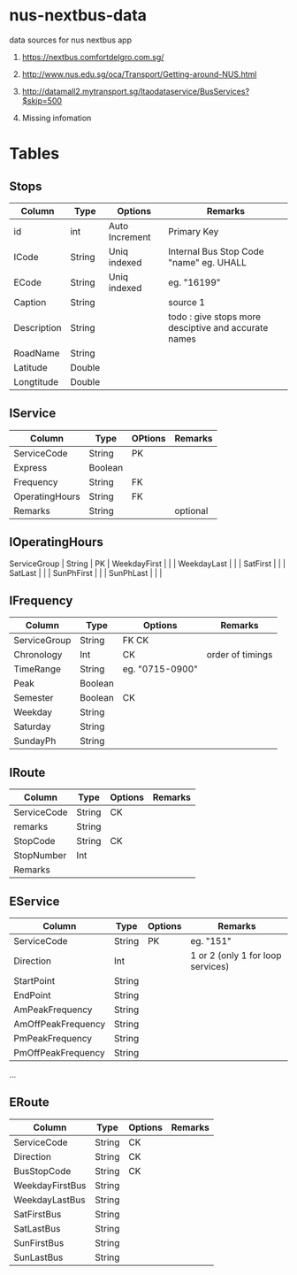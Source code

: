 # nus-nextbus-data
data sources for nus nextbus app


1. https://nextbus.comfortdelgro.com.sg/
2. http://www.nus.edu.sg/oca/Transport/Getting-around-NUS.html 
3. http://datamall2.mytransport.sg/ltaodataservice/BusServices?$skip=500


4. Missing infomation


# Tables

## Stops

Column | Type | Options | Remarks
--- | --- | --- | ---
id | int | Auto Increment | Primary Key 
ICode | String | Uniq indexed | Internal Bus Stop Code "name" eg. UHALL
ECode | String | Uniq  indexed | eg. "16199"
Caption | String | | source 1
Description | String | | todo : give stops more desciptive and accurate names  
RoadName | String | | 
Latitude | Double | | 
Longtitude | Double

## IService
Column | Type | OPtions |  Remarks
--- | --- | --- | ---
ServiceCode | String | PK | 
Express | Boolean | | 
Frequency | String | FK|
OperatingHours | String | FK | 
Remarks | String | | optional 

## IOperatingHours
ServiceGroup | String | PK | 
WeekdayFirst | | | 
WeekdayLast  | | |
SatFirst | | |
SatLast | | |
SunPhFirst | | |
SunPhLast | | |

## IFrequency
Column | Type | Options | Remarks
--- | --- | --- | ---
ServiceGroup | String | FK CK |
Chronology | Int | CK | order of timings
TimeRange | String | eg. "0715-0900"
Peak | Boolean |
Semester | Boolean | CK | 
Weekday | String | |
Saturday | String | |
SundayPh | String | |

## IRoute

Column | Type | Options | Remarks
--- | --- | --- | ---
ServiceCode | String | CK |
remarks | String| |
StopCode | String | CK |  
StopNumber | Int | |
Remarks | | |

## EService
Column | Type | Options | Remarks
--- | --- | --- | ---
ServiceCode | String | PK | eg. "151"
Direction | Int | | 1 or 2 (only 1 for loop services)
StartPoint | String | |
EndPoint | String | | 
AmPeakFrequency | String | |
AmOffPeakFrequency | String | |
PmPeakFrequency | String | |
PmOffPeakFrequency | String | |
...

## ERoute
Column | Type | Options | Remarks
--- | --- | --- | ---
ServiceCode | String | CK | 
Direction | String | CK |
BusStopCode | String | CK | 
WeekdayFirstBus | String | | 
WeekdayLastBus | String | | 
SatFirstBus| String | | 
SatLastBus | String | | 
SunFirstBus | String | | 
SunLastBus | String | | 





